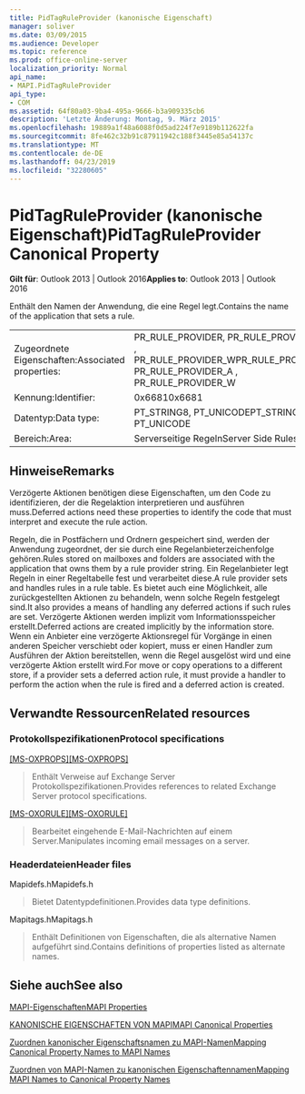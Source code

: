 ```yaml
---
title: PidTagRuleProvider (kanonische Eigenschaft)
manager: soliver
ms.date: 03/09/2015
ms.audience: Developer
ms.topic: reference
ms.prod: office-online-server
localization_priority: Normal
api_name:
- MAPI.PidTagRuleProvider
api_type:
- COM
ms.assetid: 64f80a03-9ba4-495a-9666-b3a909335cb6
description: 'Letzte Änderung: Montag, 9. März 2015'
ms.openlocfilehash: 19889a1f48a6088f0d5ad224f7e9189b112622fa
ms.sourcegitcommit: 8fe462c32b91c87911942c188f3445e85a54137c
ms.translationtype: MT
ms.contentlocale: de-DE
ms.lasthandoff: 04/23/2019
ms.locfileid: "32280605"
---
```

# <a name="pidtagruleprovider-canonical-property"></a><span data-ttu-id="61aac-103">PidTagRuleProvider (kanonische Eigenschaft)</span><span class="sxs-lookup"><span data-stu-id="61aac-103">PidTagRuleProvider Canonical Property</span></span>

  
  
<span data-ttu-id="61aac-104">**Gilt für**: Outlook 2013 | Outlook 2016</span><span class="sxs-lookup"><span data-stu-id="61aac-104">**Applies to**: Outlook 2013 | Outlook 2016</span></span> 
  
<span data-ttu-id="61aac-105">Enthält den Namen der Anwendung, die eine Regel legt.</span><span class="sxs-lookup"><span data-stu-id="61aac-105">Contains the name of the application that sets a rule.</span></span>
  
|||
|:-----|:-----|
|<span data-ttu-id="61aac-106">Zugeordnete Eigenschaften:</span><span class="sxs-lookup"><span data-stu-id="61aac-106">Associated properties:</span></span>  <br/> |<span data-ttu-id="61aac-107">PR_RULE_PROVIDER, PR_RULE_PROVIDER_A , PR_RULE_PROVIDER_W</span><span class="sxs-lookup"><span data-stu-id="61aac-107">PR_RULE_PROVIDER, PR_RULE_PROVIDER_A , PR_RULE_PROVIDER_W</span></span>  <br/> |
|<span data-ttu-id="61aac-108">Kennung:</span><span class="sxs-lookup"><span data-stu-id="61aac-108">Identifier:</span></span>  <br/> |<span data-ttu-id="61aac-109">0x6681</span><span class="sxs-lookup"><span data-stu-id="61aac-109">0x6681</span></span>  <br/> |
|<span data-ttu-id="61aac-110">Datentyp:</span><span class="sxs-lookup"><span data-stu-id="61aac-110">Data type:</span></span>  <br/> |<span data-ttu-id="61aac-111">PT_STRING8, PT_UNICODE</span><span class="sxs-lookup"><span data-stu-id="61aac-111">PT_STRING8, PT_UNICODE</span></span>  <br/> |
|<span data-ttu-id="61aac-112">Bereich:</span><span class="sxs-lookup"><span data-stu-id="61aac-112">Area:</span></span>  <br/> |<span data-ttu-id="61aac-113">Serverseitige Regeln</span><span class="sxs-lookup"><span data-stu-id="61aac-113">Server Side Rules</span></span>  <br/> |
   
## <a name="remarks"></a><span data-ttu-id="61aac-114">Hinweise</span><span class="sxs-lookup"><span data-stu-id="61aac-114">Remarks</span></span>

<span data-ttu-id="61aac-115">Verzögerte Aktionen benötigen diese Eigenschaften, um den Code zu identifizieren, der die Regelaktion interpretieren und ausführen muss.</span><span class="sxs-lookup"><span data-stu-id="61aac-115">Deferred actions need these properties to identify the code that must interpret and execute the rule action.</span></span>
  
<span data-ttu-id="61aac-116">Regeln, die in Postfächern und Ordnern gespeichert sind, werden der Anwendung zugeordnet, der sie durch eine Regelanbieterzeichenfolge gehören.</span><span class="sxs-lookup"><span data-stu-id="61aac-116">Rules stored on mailboxes and folders are associated with the application that owns them by a rule provider string.</span></span> <span data-ttu-id="61aac-117">Ein Regelanbieter legt Regeln in einer Regeltabelle fest und verarbeitet diese.</span><span class="sxs-lookup"><span data-stu-id="61aac-117">A rule provider sets and handles rules in a rule table.</span></span> <span data-ttu-id="61aac-118">Es bietet auch eine Möglichkeit, alle zurückgestellten Aktionen zu behandeln, wenn solche Regeln festgelegt sind.</span><span class="sxs-lookup"><span data-stu-id="61aac-118">It also provides a means of handling any deferred actions if such rules are set.</span></span> <span data-ttu-id="61aac-119">Verzögerte Aktionen werden implizit vom Informationsspeicher erstellt.</span><span class="sxs-lookup"><span data-stu-id="61aac-119">Deferred actions are created implicitly by the information store.</span></span> <span data-ttu-id="61aac-120">Wenn ein Anbieter eine verzögerte Aktionsregel für Vorgänge in einen anderen Speicher verschiebt oder kopiert, muss er einen Handler zum Ausführen der Aktion bereitstellen, wenn die Regel ausgelöst wird und eine verzögerte Aktion erstellt wird.</span><span class="sxs-lookup"><span data-stu-id="61aac-120">For move or copy operations to a different store, if a provider sets a deferred action rule, it must provide a handler to perform the action when the rule is fired and a deferred action is created.</span></span>
  
## <a name="related-resources"></a><span data-ttu-id="61aac-121">Verwandte Ressourcen</span><span class="sxs-lookup"><span data-stu-id="61aac-121">Related resources</span></span>

### <a name="protocol-specifications"></a><span data-ttu-id="61aac-122">Protokollspezifikationen</span><span class="sxs-lookup"><span data-stu-id="61aac-122">Protocol specifications</span></span>

<span data-ttu-id="61aac-123">[[MS-OXPROPS]](https://msdn.microsoft.com/library/f6ab1613-aefe-447d-a49c-18217230b148%28Office.15%29.aspx)</span><span class="sxs-lookup"><span data-stu-id="61aac-123">[[MS-OXPROPS]](https://msdn.microsoft.com/library/f6ab1613-aefe-447d-a49c-18217230b148%28Office.15%29.aspx)</span></span>
  
> <span data-ttu-id="61aac-124">Enthält Verweise auf Exchange Server Protokollspezifikationen.</span><span class="sxs-lookup"><span data-stu-id="61aac-124">Provides references to related Exchange Server protocol specifications.</span></span>
    
<span data-ttu-id="61aac-125">[[MS-OXORULE]](https://msdn.microsoft.com/library/70ac9436-501e-43e2-9163-20d2b546b886%28Office.15%29.aspx)</span><span class="sxs-lookup"><span data-stu-id="61aac-125">[[MS-OXORULE]](https://msdn.microsoft.com/library/70ac9436-501e-43e2-9163-20d2b546b886%28Office.15%29.aspx)</span></span>
  
> <span data-ttu-id="61aac-126">Bearbeitet eingehende E-Mail-Nachrichten auf einem Server.</span><span class="sxs-lookup"><span data-stu-id="61aac-126">Manipulates incoming email messages on a server.</span></span>
    
### <a name="header-files"></a><span data-ttu-id="61aac-127">Headerdateien</span><span class="sxs-lookup"><span data-stu-id="61aac-127">Header files</span></span>

<span data-ttu-id="61aac-128">Mapidefs.h</span><span class="sxs-lookup"><span data-stu-id="61aac-128">Mapidefs.h</span></span>
  
> <span data-ttu-id="61aac-129">Bietet Datentypdefinitionen.</span><span class="sxs-lookup"><span data-stu-id="61aac-129">Provides data type definitions.</span></span>
    
<span data-ttu-id="61aac-130">Mapitags.h</span><span class="sxs-lookup"><span data-stu-id="61aac-130">Mapitags.h</span></span>
  
> <span data-ttu-id="61aac-131">Enthält Definitionen von Eigenschaften, die als alternative Namen aufgeführt sind.</span><span class="sxs-lookup"><span data-stu-id="61aac-131">Contains definitions of properties listed as alternate names.</span></span>
    
## <a name="see-also"></a><span data-ttu-id="61aac-132">Siehe auch</span><span class="sxs-lookup"><span data-stu-id="61aac-132">See also</span></span>



[<span data-ttu-id="61aac-133">MAPI-Eigenschaften</span><span class="sxs-lookup"><span data-stu-id="61aac-133">MAPI Properties</span></span>](mapi-properties.md)
  
[<span data-ttu-id="61aac-134">KANONISCHE EIGENSCHAFTEN VON MAPI</span><span class="sxs-lookup"><span data-stu-id="61aac-134">MAPI Canonical Properties</span></span>](mapi-canonical-properties.md)
  
[<span data-ttu-id="61aac-135">Zuordnen kanonischer Eigenschaftsnamen zu MAPI-Namen</span><span class="sxs-lookup"><span data-stu-id="61aac-135">Mapping Canonical Property Names to MAPI Names</span></span>](mapping-canonical-property-names-to-mapi-names.md)
  
[<span data-ttu-id="61aac-136">Zuordnen von MAPI-Namen zu kanonischen Eigenschaftennamen</span><span class="sxs-lookup"><span data-stu-id="61aac-136">Mapping MAPI Names to Canonical Property Names</span></span>](mapping-mapi-names-to-canonical-property-names.md)

